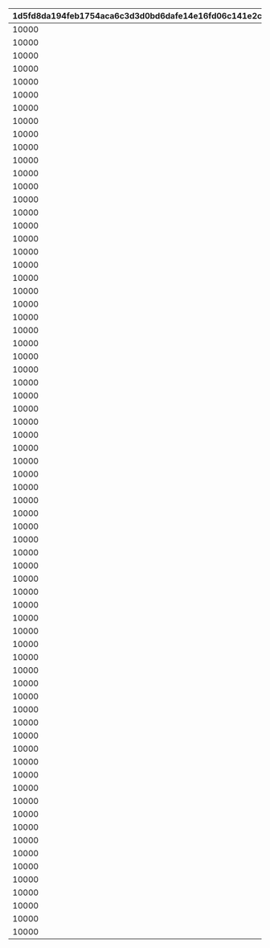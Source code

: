 |1d5fd8da194feb1754aca6c3d3d0bd6dafe14e16fd06c141e2c3a9aaeaeda42e|b7a2d16d0e22f6bf4fc95483623daaee21093fc719938e4b40c0de85e968ff4a|8103bdf7231549cf01f48208240615b9b9d428c8f622f1817688fdae0f886ce0|31c919478fa117b00f98e42e84fa92f98c279ce00c065673baf9c3113659f612|a0daf84c133c0e473e684966b0bb9492f957249fb2273ab0ef0f90dbef74c303|cfc4fc5a256afc16cfaaf20c578caf420a5636a87896dfedd03b324ce82f2cbf|57c6a2f763da9ae10ac5b552e129c291491000c96d28afcda7b08afe44ddd5de|f9c41f1b50f2bbf8d672197e2d780bacedb8bc6de1d8a0911634c09d6cf0364f|7bcf9290d0ac7c4d39fbefe66121899a408e24c796333bf20e43ea02e9702035|
| --- | --- | --- | --- | --- | --- | --- | --- | --- |
|10000|90001|0|30000|90043|10|12000|1|1|
|10000|90002|0|30000|90047|20|24000|2|2|
|10000|90002|0|30000|90047|20|24000|3|3|
|10000|90002|0|30000|90047|20|24000|4|4|
|10000|90002|0|30000|90047|20|24000|5|5|
|10000|90002|0|30000|90047|20|24000|6|6|
|10000|90002|0|30000|90047|20|24000|7|7|
|10000|90002|0|30000|90047|20|24000|8|8|
|10000|90002|0|30000|90047|20|24000|9|9|
|10000|90002|0|30000|90047|20|24000|10|10|
|10000|90003|90011|30000|90051|40|48000|11|11|
|10000|90003|90011|30000|90051|40|48000|12|12|
|10000|90003|90011|30000|90051|40|48000|13|13|
|10000|90003|90011|30000|90051|40|48000|14|14|
|10000|90003|90011|30000|90051|40|48000|15|15|
|10000|90003|90011|30000|90051|40|48000|16|16|
|10000|90003|90011|30000|90051|40|48000|17|17|
|10000|90003|90011|30000|90051|40|48000|18|18|
|10000|90003|90011|30000|90051|40|48000|19|19|
|10000|90003|90011|30000|90051|40|48000|20|20|
|10000|90004|90015|30000|90055|60|72000|21|21|
|10000|90004|90015|30000|90055|60|72000|22|22|
|10000|90004|90015|30000|90055|60|72000|23|23|
|10000|90004|90015|30000|90055|60|72000|24|24|
|10000|90004|90015|30000|90055|60|72000|25|25|
|10000|90004|90015|30000|90055|60|72000|26|26|
|10000|90004|90015|30000|90055|60|72000|27|27|
|10000|90004|90015|30000|90055|60|72000|28|28|
|10000|90004|90015|30000|90055|60|72000|29|29|
|10000|90004|90015|30000|90055|60|72000|30|30|
|10000|90005|90015|30000|90059|80|96000|31|31|
|10000|90005|90015|30000|90059|80|96000|32|32|
|10000|90005|90015|30000|90059|80|96000|33|33|
|10000|90005|90015|30000|90059|80|96000|34|34|
|10000|90005|90015|30000|90059|80|96000|35|35|
|10000|90005|90015|30000|90059|80|96000|36|36|
|10000|90005|90015|30000|90059|80|96000|37|37|
|10000|90005|90015|30000|90059|80|96000|38|38|
|10000|90005|90015|30000|90059|80|96000|39|39|
|10000|90005|90015|30000|90059|80|96000|40|40|
|10000|90005|90017|30000|90063|120|144000|41|41|
|10000|90005|90017|30000|90063|120|144000|42|42|
|10000|90005|90017|30000|90063|120|144000|43|43|
|10000|90005|90017|30000|90063|120|144000|44|44|
|10000|90005|90017|30000|90063|120|144000|45|45|
|10000|90005|90017|30000|90063|120|144000|46|46|
|10000|90005|90017|30000|90063|120|144000|47|47|
|10000|90005|90017|30000|90063|120|144000|48|48|
|10000|90005|90017|30000|90063|120|144000|49|49|
|10000|90005|90017|30000|90063|120|144000|50|50|
|10000|90006|90019|30000|90067|150|180000|51|51|
|10000|90006|90019|30000|90067|150|180000|52|52|
|10000|90006|90019|30000|90067|150|180000|53|53|
|10000|90006|90019|30000|90067|150|180000|54|54|
|10000|90006|90019|30000|90067|150|180000|55|55|
|10000|90006|90019|30000|90067|150|180000|56|56|
|10000|90006|90019|30000|90067|150|180000|57|57|
|10000|90006|90019|30000|90067|150|180000|58|58|
|10000|90006|90019|30000|90067|150|180000|59|59|
|10000|90006|90019|30000|90067|150|180000|60|60|
|10000|90007|90021|30000|90071|180|216000|61|61|
|10000|90007|90021|30000|90071|180|216000|62|62|
|10000|90007|90021|30000|90071|180|216000|63|63|
|10000|90007|90021|30000|90071|180|216000|64|64|
|10000|90007|90021|30000|90071|180|216000|65|65|
|10000|90007|90021|30000|90071|180|216000|66|66|
|10000|90007|90021|30000|90071|180|216000|67|67|
|10000|90007|90021|30000|90071|180|216000|68|68|
|10000|90007|90021|30000|90071|180|216000|69|69|
|10000|90007|90021|30000|90071|180|216000|70|70|